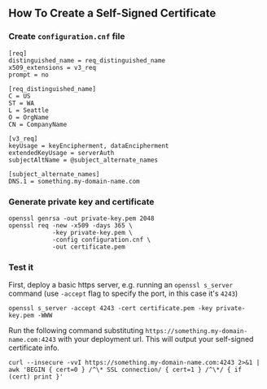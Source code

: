 ## How To Create a Self-Signed Certificate

### Create `configuration.cnf` file
```
[req]
distinguished_name = req_distinguished_name
x509_extensions = v3_req
prompt = no

[req_distinguished_name]
C = US
ST = WA
L = Seattle
O = OrgName
CN = CompanyName

[v3_req]
keyUsage = keyEncipherment, dataEncipherment
extendedKeyUsage = serverAuth
subjectAltName = @subject_alternate_names

[subject_alternate_names]
DNS.1 = something.my-domain-name.com
```

### Generate private key and certificate
```
openssl genrsa -out private-key.pem 2048
openssl req -new -x509 -days 365 \
            -key private-key.pem \
            -config configuration.cnf \
            -out certificate.pem
```

### Test it
First, deploy a basic https server, e.g. running an `openssl s_server` command (use `-accept` flag to specify the port, in this case it's `4243`)
```
openssl s_server -accept 4243 -cert certificate.pem -key private-key.pem -WWW
```

Run the following command substituting `https://something.my-domain-name.com:4243` with your deployment url.
This will output your self-signed certificate info.
```
curl --insecure -vvI https://something.my-domain-name.com:4243 2>&1 | awk 'BEGIN { cert=0 } /^\* SSL connection/ { cert=1 } /^\*/ { if (cert) print }'
```
